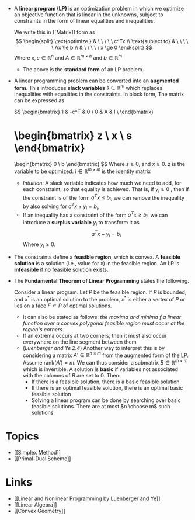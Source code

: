 * A **linear program (LP)** is an optimization problem in which we optimize an objective function that is linear in the unknowns, subject to constraints in the form of linear equalities and inequalities.
  
  We write this in [[Matrix]] form as
  $$
  \begin{split}
  \text{optimize } & \ \ \ \ \ c^Tx \\  
  \text{subject to} & \ \ \ \ \ Ax \le b \\ 
  & \ \ \ \ \ x \ge 0 
  \end{split} 
  $$
  Where $x, c\in \mathbb{R}^n$ and $A\in\mathbb{R}^{m\times n}$ and $b\in\mathbb{R}^m$ 
	* The above is the **standard form** of an LP problem. 

* A linear programming problem can be converted into an **augmented form**. This introduces **slack variables** $s\in \mathbb{R}^m$ which replaces inequalities with equalities in the constraints. In block form, The matrix can be expressed as
  
  $$
  \begin{bmatrix}
  1 & -c^T & 0 \\
  0  & A & I \\ 
  \end{bmatrix} 
  
  \begin{bmatrix}
  z \\ x \\ s 
  \end{bmatrix} 
  =
  \begin{bmatrix}
  0 \\ b
  \end{bmatrix} 
  $$
  Where $s\ge 0$, and  $x\ge 0$.
  $z$ is the variable to be optimized. 
  $I\in \mathbb{R}^{m\times m}$ is the identity matrix

	* *Intuition*: A slack variable indicates how much we need to add, for each constraint, so that equality is achieved. That is, if $y_i\ge 0$ , then if the constraint is of the form $a^T x \le b_i$, we can remove the inequality by also solving for $a^Tx + y_i = b_i$,   
	* If an inequality has a constraint of the form $a^Tx \ge b_i$, we can introduce a **surplus variable** $y_i$ to transform it as 
	  $$
	  a^T x -y_i =b_i
	  $$
	  Where $y_i \ge 0$. 

* The constraints define a **feasible region**, which is convex. A **feasible solution** is a solution (i.e., value for $x$) in the feasible region. An LP is **infeasible** if no feasible solution exists.

* The **Fundamental Theorem of Linear Programming**  states the following. 
  
  Consider a linear program. Let $P$ be the feasible region. If $P$ is bounded, and $x^\ast$ is an optimal solution to the problem, $x^\ast$ is either a vertex of $P$ or lies on a face $F\subset P$ of optimal solutions. 
  
	* It can also be stated as follows: *the maxima and minima f a linear function over a convex polygonal feasible region must occur at the region's corners*. 
	* If an extrema occurs at two corners, then it must also occur everywhere on the line segment between them
	* (*Luenberger and Ye 2.4*) Another way to interpret this is by considering a matrix $A'\in\mathbb{R}^{n\times m}$ from the augmented form of the LP. Assume $\text{rank}(A') = m$. We can thus consider a submatrix $B\in\mathbb{R}^{m\times m}$ which is invertible. A solution is **basic** if variables not associated with the columns of $B$ are set to $0$.  Then:
		* If there is a feasible solution, there is a basic feasible solution
		* If there is an optimal feasible solution, there is an optimal basic feasible solution
		* Solving a linear program can be done by searching over basic feasible solutions. There are at most $n \choose m$ such solutions. 

# Topics
* [[Simplex Method]]
* [[Primal-Dual Scheme]]

# Links
* [[Linear and Nonlinear Programming by Luenberger and Ye]]
* [[Linear Algebra]]
* [[Convex Geometry]]